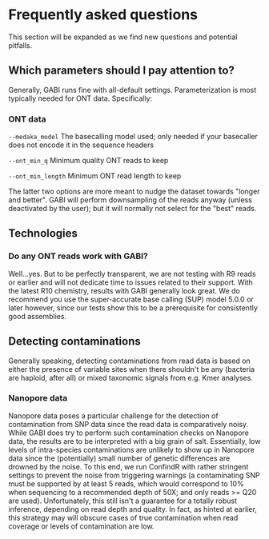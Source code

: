 # Frequently asked questions

This section will be expanded as we find new questions and potential pitfalls. 

## Which parameters should I pay attention to?

Generally, GABI runs fine with all-default settings. Parameterization is most typically needed for ONT data. Specifically:

### ONT data

`--medaka_model`  The basecalling model used; only needed if your basecaller does not encode it in the sequence headers

`--ont_min_q` Minimum quality ONT reads to keep

`--ont_min_length` Minimum ONT read length to keep

The latter two options are more meant to nudge the dataset towards "longer and better". GABI will perform downsampling of the reads anyway (unless deactivated by the user); but it will normally not select for the "best" reads. 

## Technologies

### Do any ONT reads work with GABI?

Well...yes. But to be perfectly transparent, we are not testing with R9 reads or earlier and will not dedicate time to issues related to their support. With the latest R10 chemistry, results with GABI generally look great. We do recommend you use the super-accurate base calling (SUP) model 5.0.0 or later however, since our tests show this to be a prerequisite for consistently good assemblies. 

## Detecting contaminations

Generally speaking, detecting contaminations from read data is based on either the presence of variable sites when there shouldn't be any (bacteria are haploid, after all) or mixed taxonomic signals from e.g. Kmer analyses. 

### Nanopore data

Nanopore data poses a particular challenge for the detection of contamination from SNP data since the read data is comparatively noisy. While GABI does try to perform such contamination checks on Nanopore data, the results are to be interpreted with a big grain of salt. Essentially, low levels of intra-species contaminations are unlikely to show up in Nanopore data since the (potentially) small number of genetic differences are drowned by the noise. To this end, we run ConfindR with rather stringent settings to prevent the noise from triggering warnings (a contaminating SNP must be supported by at least 5 reads, which would correspond to 10% when sequencing to a recommended depth of 50X; and only reads >= Q20 are used). Unfortunately, this still isn't a guarantee for a totally robust inference, depending on read depth and quality. In fact, as hinted at earlier, this strategy may will obscure cases of true contamination when read coverage or levels of contamination are low.
